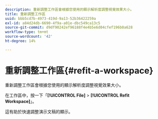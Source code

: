 ```yaml
---
description: 重新調整工作區會根據您使用的顯示解析度調整視覺效果大小。
title: 重新調整工作區
uuid: bbb5cd7b-4973-419d-9a13-52b36422259a
exl-id: a84d24db-6690-4f9a-a01e-dbc549ca13c5
source-git-commit: d9df90242ef96188f4e4b5e6d04cfef196b0a628
workflow-type: tm+mt
source-wordcount: '42'
ht-degree: 14%

---
```


# 重新調整工作區{#refit-a-workspace}

重新調整工作區會根據您使用的顯示解析度調整視覺效果大小。

在工作區中，按一下「**[!UICONTROL File]** > **[!UICONTROL Refit Workspace]**」。

這有助於快速調整演示文稿的顯示。
